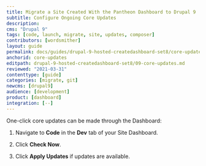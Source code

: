 ```yaml
---
title: Migrate a Site Created With the Pantheon Dashboard to Drupal 9
subtitle: Configure Ongoing Core Updates
description: 
cms: "Drupal 9"
tags: [code, launch, migrate, site, updates, composer]
contributors: [wordsmither]
layout: guide
permalink: docs/guides/drupal-9-hosted-createdashboard-set8/core-updates
anchorid: core-updates
editpath: drupal-9-hosted-createdashboard-set8/09-core-updates.md
reviewed: "2021-03-31"
contenttype: [guide]
categories: [migrate, git]
newcms: [drupal9]
audience: [development]
product: [dashboard]
integration: [--]
---
```


<!-- belongs in source/partials/drupal-9/core-updates-partial.md, but it wasn't rendering. Edward 2022-05 -->

One-click core updates can be made through the Dashboard:

1. Navigate to **<span class="fa fa-code"></span> Code** in the **<span class="fa fa-wrench"></span> Dev** tab of your Site Dashboard.

1. Click **Check Now**.

1. Click **Apply Updates** if updates are available.
